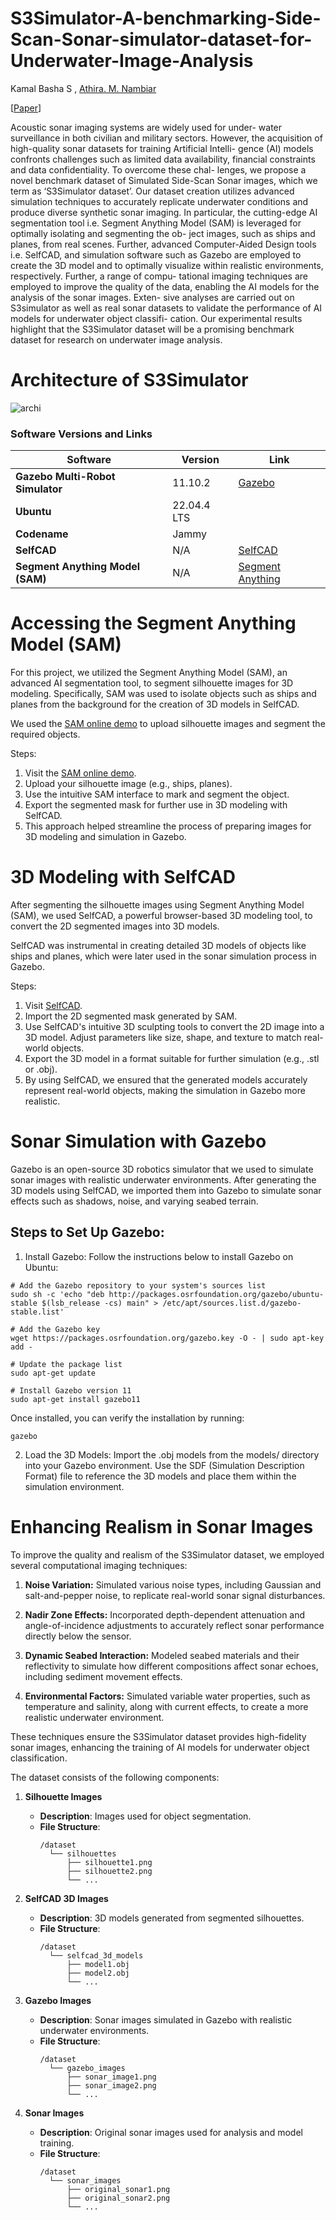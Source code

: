 # S3Simulator-A-benchmarking-Side-Scan-Sonar-simulator-dataset-for-Underwater-Image-Analysis


Kamal Basha S , [Athira. M. Nambiar](https://www.srmist.edu.in/faculty/dr-athira-m-nambiar/)

[[Paper](https://arxiv.org/abs/2408.12833)]


Acoustic sonar imaging systems are widely used for under-
water surveillance in both civilian and military sectors. However, the
acquisition of high-quality sonar datasets for training Artificial Intelli-
gence (AI) models confronts challenges such as limited data availability,
financial constraints and data confidentiality. To overcome these chal-
lenges, we propose a novel benchmark dataset of Simulated Side-Scan
Sonar images, which we term as ‘S3Simulator dataset’. Our dataset
creation utilizes advanced simulation techniques to accurately replicate
underwater conditions and produce diverse synthetic sonar imaging. In
particular, the cutting-edge AI segmentation tool i.e. Segment Anything
Model (SAM) is leveraged for optimally isolating and segmenting the ob-
ject images, such as ships and planes, from real scenes. Further, advanced
Computer-Aided Design tools i.e. SelfCAD, and simulation software such
as Gazebo are employed to create the 3D model and to optimally visualize
within realistic environments, respectively. Further, a range of compu-
tational imaging techniques are employed to improve the quality of the
data, enabling the AI models for the analysis of the sonar images. Exten-
sive analyses are carried out on S3simulator as well as real sonar datasets
to validate the performance of AI models for underwater object classifi-
cation. Our experimental results highlight that the S3Simulator dataset
will be a promising benchmark dataset for research on underwater image
analysis.


# Architecture of S3Simulator
![archi](https://github.com/user-attachments/assets/db8a0d68-27af-4083-afc2-735320f32171)

### Software Versions and Links


| Software                        | Version              | Link                                      |
|----------------------------------|----------------------|-------------------------------------------|
| **Gazebo Multi-Robot Simulator** | 11.10.2              | [Gazebo](https://gazebosim.org/home)      |
| **Ubuntu**                       | 22.04.4 LTS          |                                           |
| **Codename**                     | Jammy                |                                           |
| **SelfCAD**                      | N/A                  | [SelfCAD](https://www.selfcad.com/)       |
| **Segment Anything Model (SAM)** | N/A                  | [Segment Anything](https://segment-anything.com/) |



# Accessing the Segment Anything Model (SAM)
For this project, we utilized the Segment Anything Model (SAM), an advanced AI segmentation tool, to segment silhouette images for 3D modeling. Specifically, SAM was used to isolate objects such as ships and planes from the background for the creation of 3D models in SelfCAD.

We used the [SAM online demo](https://segment-anything.com/demo) to upload silhouette images and segment the required objects.

Steps:
1. Visit the [SAM online demo](https://segment-anything.com/demo).
2. Upload your silhouette image (e.g., ships, planes).
3. Use the intuitive SAM interface to mark and segment the object.
4. Export the segmented mask for further use in 3D modeling with SelfCAD.
5. This approach helped streamline the process of preparing images for 3D modeling and simulation in Gazebo.


# 3D Modeling with SelfCAD
After segmenting the silhouette images using Segment Anything Model (SAM), we used SelfCAD, a powerful browser-based 3D modeling tool, to convert the 2D segmented images into 3D models.

SelfCAD was instrumental in creating detailed 3D models of objects like ships and planes, which were later used in the sonar simulation process in Gazebo.

Steps:
1. Visit [SelfCAD](https://www.selfcad.com/).
2. Import the 2D segmented mask generated by SAM.
3. Use SelfCAD's intuitive 3D sculpting tools to convert the 2D image into a 3D model. Adjust parameters like size, shape, and texture to match real-world objects.
4. Export the 3D model in a format suitable for further simulation (e.g., .stl or .obj).
5. By using SelfCAD, we ensured that the generated models accurately represent real-world objects, making the simulation in Gazebo more realistic.

# Sonar Simulation with Gazebo
Gazebo is an open-source 3D robotics simulator that we used to simulate sonar images with realistic underwater environments. After generating the 3D models using SelfCAD, we imported them into Gazebo to simulate sonar effects such as shadows, noise, and varying seabed terrain.

## Steps to Set Up Gazebo:

1. Install Gazebo: Follow the instructions below to install Gazebo on Ubuntu:

```
# Add the Gazebo repository to your system's sources list
sudo sh -c 'echo "deb http://packages.osrfoundation.org/gazebo/ubuntu-stable $(lsb_release -cs) main" > /etc/apt/sources.list.d/gazebo-stable.list'

# Add the Gazebo key
wget https://packages.osrfoundation.org/gazebo.key -O - | sudo apt-key add -

# Update the package list
sudo apt-get update

# Install Gazebo version 11
sudo apt-get install gazebo11
```

Once installed, you can verify the installation by running:

```
gazebo
```

2. Load the 3D Models: Import the .obj models from the models/ directory into your Gazebo environment. Use the SDF (Simulation Description Format) file to reference the 3D models and place them within the simulation environment.

# Enhancing Realism in Sonar Images
To improve the quality and realism of the S3Simulator dataset, we employed several computational imaging techniques:

1. **Noise Variation:** Simulated various noise types, including Gaussian and salt-and-pepper noise, to replicate real-world sonar signal disturbances.

2. **Nadir Zone Effects:** Incorporated depth-dependent attenuation and angle-of-incidence adjustments to accurately reflect sonar performance directly below the sensor.

3. **Dynamic Seabed Interaction:** Modeled seabed materials and their reflectivity to simulate how different compositions affect sonar echoes, including sediment movement effects.

4. **Environmental Factors:** Simulated variable water properties, such as temperature and salinity, along with current effects, to create a more realistic underwater environment.

These techniques ensure the S3Simulator dataset provides high-fidelity sonar images, enhancing the training of AI models for underwater object classification.


The dataset consists of the following components:

1. **Silhouette Images**  
   - **Description**: Images used for object segmentation.
   - **File Structure**:
     ```
     /dataset
       └── silhouettes
           ├── silhouette1.png
           ├── silhouette2.png
           └── ...
     ```

2. **SelfCAD 3D Images**  
   - **Description**: 3D models generated from segmented silhouettes.
   - **File Structure**:
     ```
     /dataset
       └── selfcad_3d_models
           ├── model1.obj
           ├── model2.obj
           └── ...
     ```

3. **Gazebo Images**  
   - **Description**: Sonar images simulated in Gazebo with realistic underwater environments.
   - **File Structure**:
     ```
     /dataset
       └── gazebo_images
           ├── sonar_image1.png
           ├── sonar_image2.png
           └── ...
     ```

4. **Sonar Images**  
   - **Description**: Original sonar images used for analysis and model training.
   - **File Structure**:
     ```
     /dataset
       └── sonar_images
           ├── original_sonar1.png
           ├── original_sonar2.png
           └── ...
     ```

